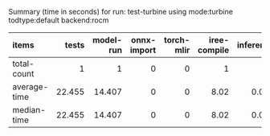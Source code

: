 Summary (time in seconds) for run: test-turbine using mode:turbine todtype:default backend:rocm

| items        |   tests |   model-run |   onnx-import |   torch-mlir |   iree-compile |   inference |
|:-------------|--------:|------------:|--------------:|-------------:|---------------:|------------:|
| total-count  |   1     |       1     |             0 |            0 |           1    |       0     |
| average-time |  22.455 |      14.407 |             0 |            0 |           8.02 |       0.028 |
| median-time  |  22.455 |      14.407 |             0 |            0 |           8.02 |       0.028 |
